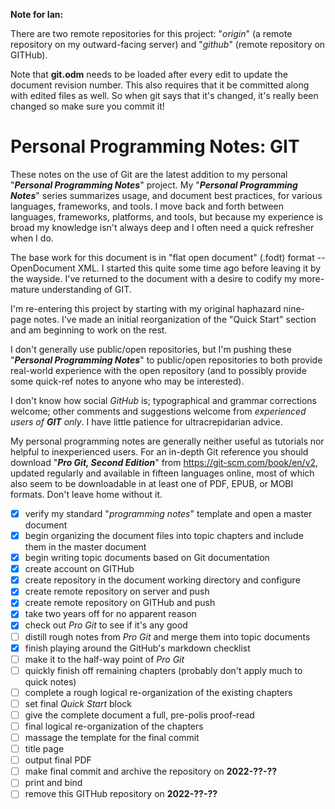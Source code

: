 **Note for Ian:**

There are two remote repositories for this project:  "_origin_" (a remote repository on my outward-facing server) and "_github_" (remote repository on GITHub).

Note that **git.odm** needs to be loaded after every edit to update the document revision number.  This also requires that it be committed along with edited files as well.  So when git says that it's changed, it's really been changed so make sure you commit it!

# Personal Programming Notes: GIT

These notes on the use of Git are the latest addition to my personal "**_Personal Programming Notes_**" project.  My "**_Personal Programming Notes_**" series summarizes usage, and document best practices, for various languages, frameworks, and tools.  I move back and forth between languages, frameworks, platforms, and tools, but because my experience is broad my knowledge isn't always deep and I often need a quick refresher when I do.

The base work for this document is in "flat open document" (.fodt) format -- OpenDocument XML.  I started this quite some time ago before leaving it by the wayside.  I've returned to the document with a desire to codify my more-mature understanding of GIT.

I'm re-entering this project by starting with my original haphazard nine-page notes.  I've made an initial reorganization of the "Quick Start" section and am beginning to work on the rest.

I don't generally use public/open repositories, but I'm pushing these "**_Personal Programming Notes_**" to public/open repositories to both provide real-world experience with the open repository (and to possibly provide some quick-ref notes to anyone who may be interested).

I don't know how social _GitHub_ is; typographical and grammar corrections welcome; other comments and suggestions welcome from _experienced users of **GIT** only_.  I have little patience for ultracrepidarian advice.

My personal programming notes are generally neither useful as tutorials nor helpful to inexperienced users.  For an in-depth Git reference you should download "**_Pro Git, Second Edition_**" from https://git-scm.com/book/en/v2, updated regularly and available in fifteen languages online, most of which also seem to be downloadable in at least one of PDF, EPUB, or MOBI formats.  Don't leave home without it.

- [x] verify my standard "_programming notes_" template and open a master document
- [X] begin organizing the document files into topic chapters and include them in the master document
- [X] begin writing topic documents based on Git documentation
- [X] create account on GITHub
- [X] create repository in the document working directory and configure
- [X] create remote repository on server and push
- [X] create remote repository on GITHub and push
- [X] take two years off for no apparent reason
- [X] check out _Pro Git_ to see if it's any good
- [ ] distill rough notes from _Pro Git_ and merge them into topic documents
- [X] finish playing around the GitHub's markdown checklist
- [ ] make it to the half-way point of _Pro Git_
- [ ] quickly finish off remaining chapters (probably don't apply much to quick notes)
- [ ] complete a rough logical re-organization of the existing chapters
- [ ] set final _Quick Start_ block
- [ ] give the complete document a full, pre-polis proof-read
- [ ] final logical re-organization of the chapters
- [ ] massage the template for the final commit
- [ ] title page
- [ ] output final PDF
- [ ] make final commit and archive the repository on ____2022-??-??____
- [ ] print and bind
- [ ] remove this GITHub repository on ____2022-??-??____
